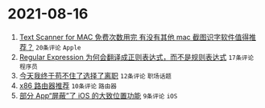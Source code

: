 # 2021-08-16

1. [Text Scanner for MAC 免费次数用完 有没有其他 mac 截图识字软件值得推荐？](https://www.v2ex.com/t/795967) `20条评论` `Apple`
1. [Regular Expression 为何会翻译成正则表达式，而不是规则表达式](https://www.v2ex.com/t/795966) `17条评论` `程序员`
1. [今天我终于苟不住了选择了离职](https://www.v2ex.com/t/795980) `12条评论` `职场话题`
1. [x86 路由器推荐](https://www.v2ex.com/t/795969) `10条评论` `路由器`
1. [部分 App“屏蔽”了 iOS 的大致位置功能](https://www.v2ex.com/t/795970) `9条评论` `iOS`
